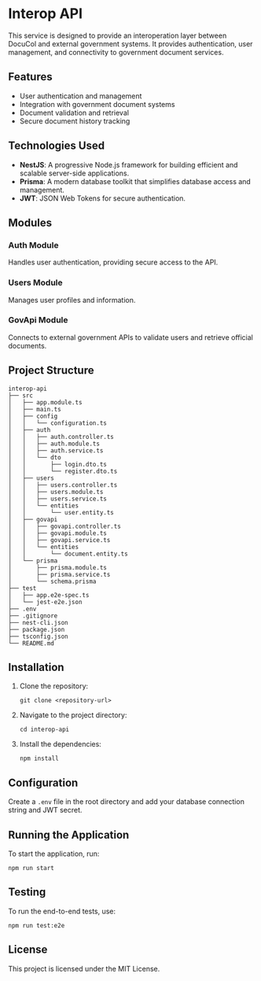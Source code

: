# Interop API

This service is designed to provide an interoperation layer between DocuCol and external government systems. It provides authentication, user management, and connectivity to government document services.

## Features

- User authentication and management
- Integration with government document systems
- Document validation and retrieval
- Secure document history tracking

## Technologies Used

- **NestJS**: A progressive Node.js framework for building efficient and scalable server-side applications.
- **Prisma**: A modern database toolkit that simplifies database access and management.
- **JWT**: JSON Web Tokens for secure authentication.

## Modules

### Auth Module
Handles user authentication, providing secure access to the API.

### Users Module
Manages user profiles and information.

### GovApi Module
Connects to external government APIs to validate users and retrieve official documents.

## Project Structure

```
interop-api
├── src
│   ├── app.module.ts
│   ├── main.ts
│   ├── config
│   │   └── configuration.ts
│   ├── auth
│   │   ├── auth.controller.ts
│   │   ├── auth.module.ts
│   │   ├── auth.service.ts
│   │   └── dto
│   │       ├── login.dto.ts
│   │       └── register.dto.ts
│   ├── users
│   │   ├── users.controller.ts
│   │   ├── users.module.ts
│   │   ├── users.service.ts
│   │   └── entities
│   │       └── user.entity.ts
│   ├── govapi
│   │   ├── govapi.controller.ts
│   │   ├── govapi.module.ts
│   │   ├── govapi.service.ts
│   │   └── entities
│   │       └── document.entity.ts
│   └── prisma
│       ├── prisma.module.ts
│       ├── prisma.service.ts
│       └── schema.prisma
├── test
│   ├── app.e2e-spec.ts
│   └── jest-e2e.json
├── .env
├── .gitignore
├── nest-cli.json
├── package.json
├── tsconfig.json
└── README.md
```

## Installation

1. Clone the repository:
   ```
   git clone <repository-url>
   ```
2. Navigate to the project directory:
   ```
   cd interop-api
   ```
3. Install the dependencies:
   ```
   npm install
   ```

## Configuration

Create a `.env` file in the root directory and add your database connection string and JWT secret.

## Running the Application

To start the application, run:
```
npm run start
```

## Testing

To run the end-to-end tests, use:
```
npm run test:e2e
```

## License

This project is licensed under the MIT License.